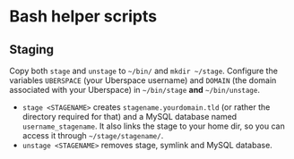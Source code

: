 # Bash helper scripts

## Staging

Copy both `stage` and `unstage` to `~/bin/` and `mkdir ~/stage`. Configure the variables `UBERSPACE` (your Uberspace username) and `DOMAIN` (the domain associated with your Uberspace) in `~/bin/stage` **and** `~/bin/unstage`.

* `stage <STAGENAME>` creates `stagename.yourdomain.tld` (or rather the directory required for that) and a MySQL database named `username_stagename`. It also links the stage to your home dir, so you can access it through `~/stage/stagename/`.
* `unstage <STAGENAME>` removes stage, symlink and MySQL database.
